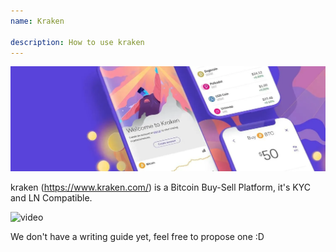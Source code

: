 ```yaml
---
name: Kraken

description: How to use kraken
---
```


![cover](assets/cover.webp)

kraken (https://www.kraken.com/) is a Bitcoin Buy-Sell Platform, it's KYC and LN Compatible.

![video](https://www.youtube.com/watch?v=ZCGXl5A2Hbc)

We don't have a writing guide yet, feel free to propose one :D
